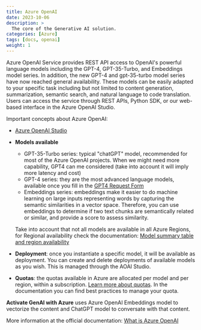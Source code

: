 ```yaml
---
title: Azure OpenAI
date: 2023-10-06
description: >
  The core of the Generative AI solution. 
categories: [Azure]
tags: [docs, openai]
weight: 1
---
```


Azure OpenAI Service provides REST API access to OpenAI's powerful language models including the GPT-4, GPT-35-Turbo, and Embeddings model series. In addition, the new GPT-4 and gpt-35-turbo model series have now reached general availability. These models can be easily adapted to your specific task including but not limited to content generation, summarization, semantic search, and natural language to code translation. Users can access the service through REST APIs, Python SDK, or our web-based interface in the Azure OpenAI Studio.

Important concepts about Azure OpenAI:

* [Azure OpenAI Studio](oai.azure.com)
* **Models available**
  * GPT-35-Turbo series: typical "chatGPT" model, recommended for most of the Azure OpenAI projects. When we might need more capability, GPT4 can me considered (take into account it will imply more latency and cost) 
  * GPT-4 series: they are the most advanced language models, available once you fill in the [GPT4 Request Form](https://customervoice.microsoft.com/Pages/ResponsePage.aspx?id=v4j5cvGGr0GRqy180BHbR7en2Ais5pxKtso_Pz4b1_xURjE4QlhVUERGQ1NXOTlNT0w1NldTWjJCMSQlQCN0PWcu) 
  * Embeddings series: embeddings make it easier to do machine learning on large inputs representing words by capturing the semantic similarities in a vector space. Therefore, you can use embeddings to determine if two text chunks are semantically related or similar, and provide a score to assess similarity.
  
  Take into account that not all models are available in all Azure Regions, for Regional availability check the documentation: [Model summary table and region availability](https://learn.microsoft.com/en-us/azure/ai-services/openai/concepts/models#model-summary-table-and-region-availability)

* **Deployment**: once you instantiate a specific model, it will be available as deployment. You can create and delete deployments of available models as you wish. This is managed through the AOAI Studio. 
* **Quotas**: the quotas available in Azure are allocated per model and per region, within a subscription. [Learn more about quotas](https://learn.microsoft.com/en-us/azure/ai-services/openai/quotas-limits). In the documentation you can find best practices to manage your quota.


**Activate GenAI with Azure** uses Azure OpenAI Embeddings model to vectorize the content and ChatGPT model to conversate with that content. 

More information at the official documentation: [What is Azure OpenAI](https://learn.microsoft.com/en-us/azure/ai-services/openai/overview)
